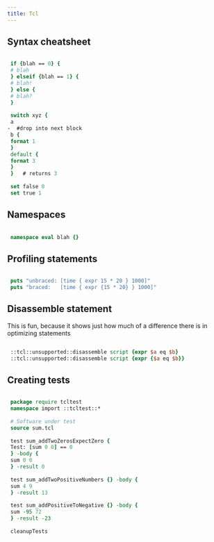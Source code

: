 ```yaml
---
title: Tcl
---
```


Syntax cheatsheet
-----------------

```tcl

 if {blah == 0} {
 # blah
 } elseif {blah == 1} {
 # blah!
 } else {
 # blah?
 }
 
 switch xyz {
 a
-  #drop into next block
 b {
 format 1
 }
 default {
 format 3
 }
 }   # returns 3
 
 set false 0
 set true 1
```

Namespaces
----------

```tcl
 
 namespace eval blah {}
```

Profiling statements
--------------------

```tcl

 puts "unbraced: [time { expr 15 * 20 } 1000]"
 puts "braced:   [time { expr {15 * 20} } 1000]"

```

Disassemble statement
---------------------

This is fun, because it shows just how much of a difference there is in optimizing statements

```tcl

 ::tcl::unsupported::disassemble script {expr $a eq $b}
 ::tcl::unsupported::disassemble script {expr {$a eq $b}}
```

Creating tests
--------------

```tcl

 package require tcltest
 namespace import ::tcltest::*
 
 # Software under test
 source sum.tcl
 
 test sum_addTwoZerosExpectZero {
 Test: [sum 0 0] == 0
 } -body {
 sum 0 0
 } -result 0
 
 test sum_addTwoPositiveNumbers {} -body {
 sum 4 9
 } -result 13
 
 test sum_addPositiveToNegative {} -body {
 sum -95 72
 } -result -23
 
 cleanupTests
```
